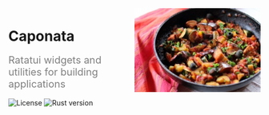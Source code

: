 <div style="display: flex;">
    <div style="flex: 1;">
        <h1>Caponata</h1>
        <div style="font-size: 1.25rem; color: gray;">Ratatui widgets and utilities for building applications</div>
        <br>
        <a>
            <img src="https://img.shields.io/badge/license-Apache 2.0-green?logo=rust" alt="License">
        </a>
        <a>
            <img src="https://img.shields.io/badge/rust-1.85.0-green?logo=rust" alt="Rust version">
        </a>
    </div>
    <div style="flex: 1;">
        <img src="./assets/caponata.jpg" align="right">
    </div>
</div